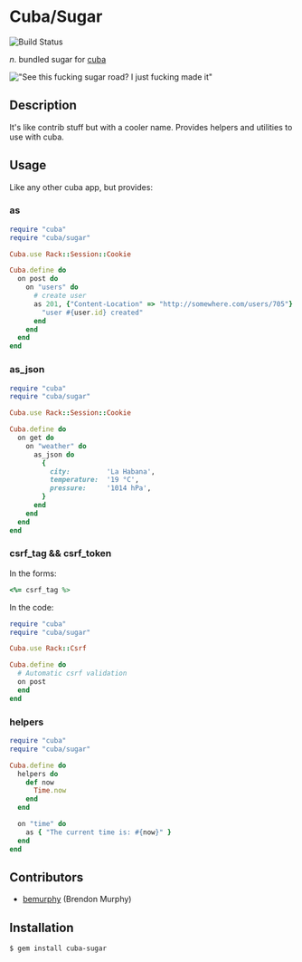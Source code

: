Cuba/Sugar
==========

![Build Status](https://secure.travis-ci.org/elcuervo/cuba-sugar.png)

_n_. bundled sugar for [cuba](https://github.com/soveran/cuba)

!["See this fucking sugar road? I just fucking made it"](http://maynardswitzer.com/library/Cuba/2002CubaSugarCaneCutterInField.A.jpg)

Description
-----------

It's like contrib stuff but with a cooler name.
Provides helpers and utilities to use with cuba.

Usage
-----

Like any other cuba app, but provides:

### as

```ruby
require "cuba"
require "cuba/sugar"

Cuba.use Rack::Session::Cookie

Cuba.define do
  on post do
    on "users" do
      # create user
      as 201, {"Content-Location" => "http://somewhere.com/users/705"} do
        "user #{user.id} created"
      end
    end
  end
end
```

### as_json

```ruby
require "cuba"
require "cuba/sugar"

Cuba.use Rack::Session::Cookie

Cuba.define do
  on get do
    on "weather" do
      as_json do
        {
          city:         'La Habana',
          temperature:  '19 °C',
          pressure:     '1014 hPa',
        }
      end
    end
  end
end
```

### csrf_tag && csrf_token

In the forms:

```ruby
<%= csrf_tag %>
```

In the code:

```ruby
require "cuba"
require "cuba/sugar"

Cuba.use Rack::Csrf

Cuba.define do
  # Automatic csrf validation
  on post
  end
end
```

### helpers

```ruby
require "cuba"
require "cuba/sugar"

Cuba.define do
  helpers do
    def now
      Time.now
    end
  end

  on "time" do
    as { "The current time is: #{now}" }
  end
end
```

Contributors
------------

  * [bemurphy](https://github.com/bemurphy) (Brendon Murphy)

Installation
------------

    $ gem install cuba-sugar
